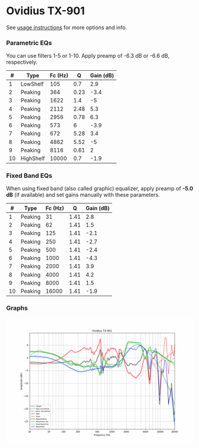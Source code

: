 # Ovidius TX-901
See [usage instructions](https://github.com/jaakkopasanen/AutoEq#usage) for more options and info.

### Parametric EQs
You can use filters 1-5 or 1-10. Apply preamp of -6.3 dB or -6.6 dB, respectively.

|   # | Type      |   Fc (Hz) |    Q |   Gain (dB) |
|-----|-----------|-----------|------|-------------|
|   1 | LowShelf  |       105 | 0.7  |         2.9 |
|   2 | Peaking   |       364 | 0.23 |        -3.4 |
|   3 | Peaking   |      1622 | 1.4  |        -5   |
|   4 | Peaking   |      2112 | 2.48 |         5.3 |
|   5 | Peaking   |      2956 | 0.78 |         6.3 |
|   6 | Peaking   |       573 | 6    |        -3.9 |
|   7 | Peaking   |       672 | 5.28 |         3.4 |
|   8 | Peaking   |      4862 | 5.52 |        -5   |
|   9 | Peaking   |      8116 | 0.61 |         2   |
|  10 | HighShelf |     10000 | 0.7  |        -1.9 |

### Fixed Band EQs
When using fixed band (also called graphic) equalizer, apply preamp of **-5.0 dB** (if available) and set gains manually with these parameters.

|   # | Type    |   Fc (Hz) |    Q |   Gain (dB) |
|-----|---------|-----------|------|-------------|
|   1 | Peaking |        31 | 1.41 |         2.8 |
|   2 | Peaking |        62 | 1.41 |         1.5 |
|   3 | Peaking |       125 | 1.41 |        -2.1 |
|   4 | Peaking |       250 | 1.41 |        -2.7 |
|   5 | Peaking |       500 | 1.41 |        -2.4 |
|   6 | Peaking |      1000 | 1.41 |        -4.3 |
|   7 | Peaking |      2000 | 1.41 |         3.9 |
|   8 | Peaking |      4000 | 1.41 |         4.2 |
|   9 | Peaking |      8000 | 1.41 |         1.5 |
|  10 | Peaking |     16000 | 1.41 |        -1.9 |

### Graphs
![](./Ovidius%20TX-901.png)
